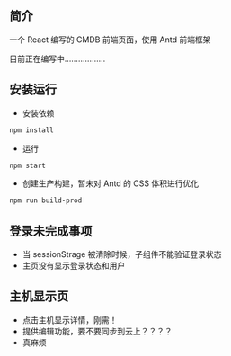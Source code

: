 ## 简介

一个 React 编写的 CMDB 前端页面，使用 Antd 前端框架

目前正在编写中………………

## 安装运行

*   安装依赖

```sh
npm install
```

*   运行

```sh
npm start
```

*   创建生产构建，暂未对 Antd 的 CSS 体积进行优化

```sh
npm run build-prod
```

## 登录未完成事项

* 当 sessionStrage 被清除时候，子组件不能验证登录状态
* 主页没有显示登录状态和用户

## 主机显示页

* 点击主机显示详情，刚需！
* 提供编辑功能，要不要同步到云上？？？？
* 真麻烦